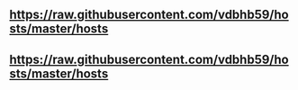## https://raw.githubusercontent.com/vdbhb59/hosts/master/hosts
## https://raw.githubusercontent.com/vdbhb59/hosts/master/hosts
